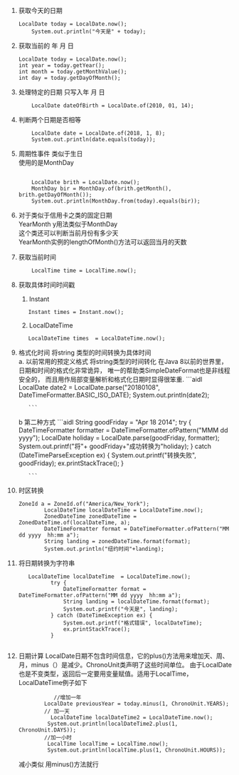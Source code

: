 1. 获取今天的日期
    ```aidl
    LocalDate today = LocalDate.now();
        System.out.println("今天是" + today);
    ```
2. 获取当前的 年 月  日
    ```aidl
    LocalDate today = LocalDate.now();
    int year = today.getYear();
    int month = today.getMonthValue();
    int day = today.getDayOfMonth();
    ```
3. 处理特定的日期 只写入年 月 日
    ```
        LocalDate dateOfBirth = LocalDate.of(2010, 01, 14);
    ```
4. 判断两个日期是否相等
    ```
        LocalDate date = LocalDate.of(2018, 1, 8);
        System.out.println(date.equals(today));
    ```
5.  周期性事件 类似于生日<br>
    使用的是MonthDay
    ```aidl
    
        LocalDate brith = LocalDate.now();
        MonthDay bir = MonthDay.of(brith.getMonth(), brith.getDayOfMonth());
        System.out.println(MonthDay.from(today).equals(bir));
     ```
6. 对于类似于信用卡之类的固定日期
    <br>YearMonth y用法类似于MonthDay
    <br>这个类还可以判断当前月份有多少天
    <br>YearMonth实例的lengthOfMonth()方法可以返回当月的天数
    
7.  获取当前时间 
    ```
        LocalTime time = LocalTime.now();
    ```

8.  获取具体时间时间戳
      <br>
      1.  Instant 
     ```
        Instant times = Instant.now();
     ```
     2. LocalDateTime 
     ```
        LocalDateTime times  = LocalDateTime.now();
     ```

9.   格式化时间  将string 类型的时间转换为具体时间<br>
        a.  以前常用的预定义格式  将string类型的时间转化
            在Java 8以前的世界里，日期和时间的格式化非常诡异，
            唯一的帮助类SimpleDateFormat也是非线程安全的，
            而且用作局部变量解析和格式化日期时显得很笨重.
            ```aidl
            LocalDate date2 = LocalDate.parse("20180108", DateTimeFormatter.BASIC_ISO_DATE);
                             System.out.println(date2);
                 
            ```
        
        b  第二种方式
             ```aidl
             String goodFriday = "Apr 18 2014";
                                            try {
                                                DateTimeFormatter formatter = DateTimeFormatter.ofPattern("MMM dd yyyy");
                                                LocalDate holiday = LocalDate.parse(goodFriday, formatter);
                                                System.out.printf("将"+ goodFriday+"成功转换为"holiday);
                                            } catch (DateTimeParseException ex) {
                                                System.out.printf("转换失败", goodFriday);
                                                ex.printStackTrace();
                                            }
             
            ```          
        
   
                  
           
                
       
                   
         

10. 时区转换
    ```aidl
    ZoneId a = ZoneId.of("America/New_York");
            LocalDateTime localDateTime = LocalDateTime.now();
            ZonedDateTime zonedDateTime = ZonedDateTime.of(localDateTime, a);
            DateTimeFormatter format = DateTimeFormatter.ofPattern("MM dd yyyy  hh:mm a");
            String landing = zonedDateTime.format(format);
            System.out.println("纽约时间"+landing);

    ```

11.  将日期转换为字符串
       ```aidl
          LocalDateTime localDateTime  = LocalDateTime.now();
                 try {
                     DateTimeFormatter format = DateTimeFormatter.ofPattern("MM dd yyyy  hh:mm a");
                     String landing = localDateTime.format(format);
                     System.out.printf("今天是", landing);
                 } catch (DateTimeException ex) {
                     System.out.printf("格式错误", localDateTime);
                     ex.printStackTrace();
                 }
             
       ```

12.   日期计算
        LocalDate日期不包含时间信息，它的plus()方法用来增加天、周、月，minus（）是减少。ChronoUnit类声明了这些时间单位。
        由于LocalDate也是不变类型，返回后一定要用变量赋值。适用于LocalTime，LocalDateTime例子如下
        ```aidl 
                   //增加一年
                LocalDate previousYear = today.minus(1, ChronoUnit.YEARS);
                // 加一天
                  LocalDateTime localDateTime2 = LocalDateTime.now();
                 System.out.println(localDateTime2.plus(1, ChronoUnit.DAYS));
                //加一小时
                 LocalTime localTime = LocalTime.now();
                 System.out.println(localTime.plus(1, ChronoUnit.HOURS));

        ```
        减小类似  用minus()方法就行